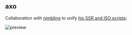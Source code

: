 ## axo

Collaboration with [nimbling](https://github.com/nimbling) to unify [his SSR and ISO scripts](https://github.com/nimbling/Nimbling_Scripts):

![preview](https://thumbs.gfycat.com/MassiveRashBurro-size_restricted.gif)
